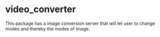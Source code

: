 # video_converter
This package has a image conversion server that will let user to change modes and thereby the modes of image.
